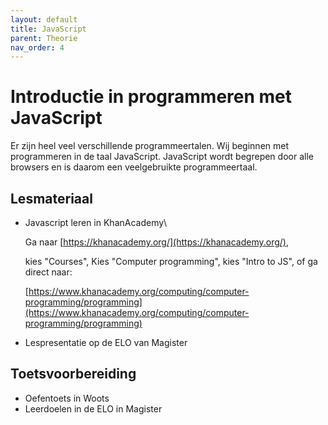 ```yaml
---
layout: default
title: JavaScript
parent: Theorie
nav_order: 4
---
```


# Introductie in programmeren met JavaScript

Er zijn heel veel verschillende programmeertalen. Wij beginnen met programmeren in de taal JavaScript. JavaScript wordt begrepen door alle browsers en is daarom een veelgebruikte programmeertaal.

## Lesmateriaal

* Javascript leren in KhanAcademy\

  Ga naar [https://khanacademy.org/](https://khanacademy.org/), 

  kies "Courses", Kies "Computer programming", kies "Intro to JS", of ga direct naar:

  [https://www.khanacademy.org/computing/computer-programming/programming](https://www.khanacademy.org/computing/computer-programming/programming)

* Lespresentatie op de ELO van Magister

## Toetsvoorbereiding

* Oefentoets in Woots
* Leerdoelen in de ELO in Magister

